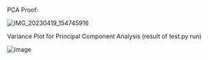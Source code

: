 PCA Proof:

![IMG_20230419_154745916](https://user-images.githubusercontent.com/77950550/233216476-da049883-da4c-4707-8781-62b09f0a5be6.jpg)

Variance Plot for Principal Component Analysis (result of test.py run)

![image](https://user-images.githubusercontent.com/77950550/212983136-aa325dd4-94cd-4bec-858c-3dd2929484b5.png)
